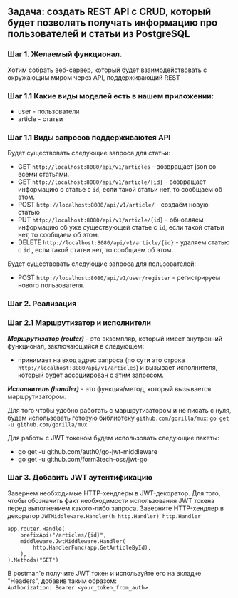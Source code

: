 ## Задача: создать REST API с CRUD, который будет позволять получать информацию про пользователей и статьи из PostgreSQL

### Шаг 1. Желаемый функционал.

Хотим собрать веб-сервер, который будет взаимодействовать с окружающим миром через API, поддерживающий REST

### Шаг 1.1 Какие виды моделей есть в нашем приложении:

* user - пользователи
* article - статьи

### Шаг 1.1 Виды запросов поддерживаются API

Будет существовать следующие запроса для статьи:

* GET `http://localhost:8080/api/v1/articles` - возвращает json со всеми статьями.
* GET `http://localhost:8080/api/v1/article/{id}` - возвращает информацию о статье с `id`, если такой статьи нет, то
  сообщаем об этом.
* POST `http://localhost:8080/api/v1/article/` - создаём новую статью
* PUT `http://localhost:8080/api/v1/article/{id}` - обновляем информацию об уже существующей статье с `id`, если такой
  статьи нет, то сообщаем об этом.
* DELETE `http://localhost:8080/api/v1/article/{id}` - удаляем статью с `id` , если такой статьи нет, то сообщаем об
  этом.

Будет существовать следующие запроса для пользователей:
* POST `http://localhost:8080/api/v1/user/register` - регистрируем нового пользователя.

### Шаг 2. Реализация

### Шаг 2.1 Маршрутизатор и исполнители

***Маршрутизатор (router)*** - это экземпляр, который имеет внутренний функционал, заключающийся в следующем:

* принимает на вход адрес запроса (по сути это строка `http://localhost:8080/api/v1/articles`) и вызывает исполнителя, который
  будет ассоциирован с этим запросом.

***Исполнитель (handler)*** - это функция/метод, который вызывается маршрутизатором.

Для того чтобы удобно работать с маршрутизатором и не писать с нуля, будем использовать готовую
библиотеку `github.com/gorilla/mux`:
`go get -u github.com/gorilla/mux`

Для работы с JWT токеном будем использовать следующие пакеты:
* go get -u github.com/auth0/go-jwt-middleware
* go get -u github.com/form3tech-oss/jwt-go

### Шаг 3. Добавить JWT аутентификацию
Завернем необходимые HTTP-хендлеры в JWT-декоратор. Для того, чтобы обозначить факт необходимости использования JWT токена
перед выполнением какого-либо запроса.
Заверните HTTP-хендлер в декоратор `JWTMiddleware.Handler(h http.Handler) http.Handler`
```
app.router.Handle(
    prefixApi+"/articles/{id}",
    middleware.JwtMiddleware.Handler(
        http.HandlerFunc(app.GetArticleById),
    ),
).Methods("GET")
```


В postman'e получите JWT токен и используйте его на вкладке "Headers", добавив таким образом:<br>
`Authorization: Bearer <your_token_from_auth>`